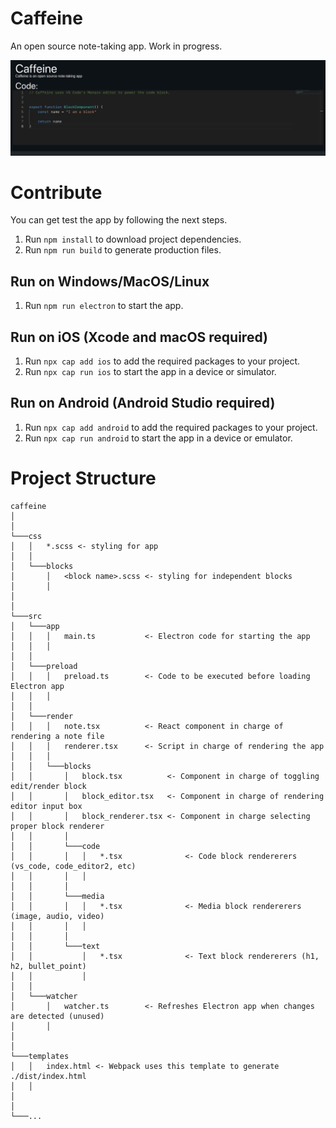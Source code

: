 # Caffeine
An open source note-taking app. Work in progress.

![](./example_images/pic1.png)

# Contribute

You can get test the app by following the next steps.

1. Run `npm install` to download project dependencies.
2. Run `npm run build` to generate production files.
## Run on Windows/MacOS/Linux
1. Run `npm run electron` to start the app.

## Run on iOS (Xcode and macOS required)
1. Run `npx cap add ios` to add the required packages to your project.
2. Run `npx cap run ios` to start the app in a device or simulator.

## Run on Android (Android Studio required)
1. Run `npx cap add android` to add the required packages to your project.
2. Run `npx cap run android` to start the app in a device or emulator.

# Project Structure

```
caffeine
│
│
└───css
│   │   *.scss <- styling for app
│   │
│   └───blocks
│       │   <block name>.scss <- styling for independent blocks
│       │
│
│
└───src
│   └───app
│   │   │   main.ts           <- Electron code for starting the app
│   │   │
│   │   
│   └───preload
│   │   │   preload.ts        <- Code to be executed before loading Electron app
│   │   │
│   │   
│   └───render
│   │   │   note.tsx          <- React component in charge of rendering a note file
│   │   │   renderer.tsx      <- Script in charge of rendering the app
│   │   │
│   │   └───blocks
│   │       │   block.tsx          <- Component in charge of toggling edit/render block
│   │       │   block_editor.tsx   <- Component in charge of rendering editor input box
│   │       │   block_renderer.tsx <- Component in charge selecting proper block renderer
│   │       │   
│   │       └───code
│   │       │   │   *.tsx              <- Code block rendererers (vs_code, code_editor2, etc)
│   │       │   │
│   │       │   
│   │       └───media
│   │       │   │   *.tsx              <- Media block rendererers (image, audio, video)
│   │       │   │
│   │       │   
│   │       └───text
│   │           │   *.tsx              <- Text block rendererers (h1, h2, bullet_point)
│   │           │
│   │   
│   └───watcher
│       │   watcher.ts        <- Refreshes Electron app when changes are detected (unused)
│       │
│
│
└───templates
│   │   index.html <- Webpack uses this template to generate ./dist/index.html
│   │
│
│
└───...

 
```
